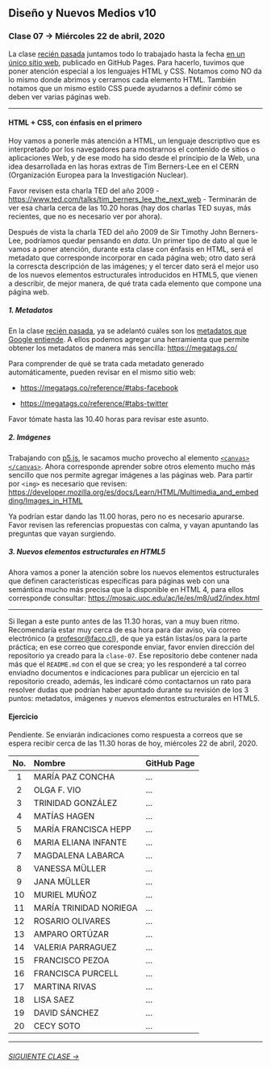 ## Diseño y Nuevos Medios v10 

### Clase 07 → Miércoles 22 de abril, 2020

La clase [recién pasada](https://github.com/profesorfaco/dno037-2020/tree/gh-pages/clase-06) juntamos todo lo trabajado hasta la fecha [en un único sitio web](https://github.com/profesorfaco/dno037-2020/tree/gh-pages/clase-06#resultados), publicado en GitHub Pages. Para hacerlo, tuvimos que poner atención especial a los lenguajes HTML y CSS. Notamos como NO da lo mismo donde abrimos y cerramos cada elemento HTML. También notamos que un mismo estilo CSS puede ayudarnos a definir cómo se deben ver varias páginas web.

- - - - - - - - 

#### HTML + CSS, con énfasis en el primero

Hoy vamos a ponerle más atención a HTML, un lenguaje descriptivo que es interpretado por los navegadores para mostrarnos el contenido de sitios o aplicaciones Web, y de ese modo ha sido desde el principio de la Web, una idea desarrollada en las horas extras de Tim Berners-Lee en el CERN (Organización Europea para la Investigación Nuclear). 

Favor revisen esta charla TED del año 2009 - https://www.ted.com/talks/tim_berners_lee_the_next_web - Terminarán de ver esa charla cerca de las 10.20 horas (hay dos charlas TED suyas, más recientes, que no es necesario ver por ahora).

Después de vista la charla TED del año 2009 de Sir Timothy John Berners-Lee, podríamos quedar pensando en *data*. Un primer tipo de dato al que le vamos a poner atención, durante esta clase con énfasis en HTML, será el metadato que corresponde incorporar en cada página web; otro dato será la correscta descripción de las imágenes; y el tercer dato será el mejor uso de los nuevos elementos estructurales introducidos en HTML5, que vienen a describir, de mejor manera, de qué trata cada elemento que compone una página web. 

##### 1. Metadatos

En la clase [recién pasada](https://github.com/profesorfaco/dno037-2020/tree/gh-pages/clase-06), ya se adelantó cuáles son los [metadatos que Google entiende](https://support.google.com/webmasters/answer/79812?hl=es). A ellos podemos agregar una herramienta que permite obtener los metadatos de manera más sencilla: https://megatags.co/ 

Para comprender de qué se trata cada metadato generado automáticamente, pueden revisar en el mismo sitio web: 

- https://megatags.co/reference/#tabs-facebook

- https://megatags.co/reference/#tabs-twitter

Favor tómate hasta las 10.40 horas para revisar este asunto.

##### 2. Imágenes

Trabajando con [p5.js](https://p5js.org/es/), le sacamos mucho provecho al elemento [`<canvas></canvas>`](https://developer.mozilla.org/es/docs/Web/Guide/HTML/Canvas_tutorial). Ahora corresponde aprender sobre otros elemento mucho más sencillo que nos permite agregar imágenes a las páginas web. Para partir por `<img>` es necesario que revisen: https://developer.mozilla.org/es/docs/Learn/HTML/Multimedia_and_embedding/Images_in_HTML

Ya podrían estar dando las 11.00 horas, pero no es necesario apurarse. Favor revisen las referencias propuestas con calma, y vayan apuntando las preguntas que vayan surgiendo.

##### 3. Nuevos elementos estructurales en HTML5

Ahora vamos a poner la atención sobre los nuevos elementos estructurales que definen características específicas para páginas web con una semántica mucho más precisa que la disponible en HTML 4, para ellos corresponde consultar: 
https://mosaic.uoc.edu/ac/le/es/m8/ud2/index.html

- - - - - - - - - -

Si llegan a este punto antes de las 11.30 horas, van a muy buen ritmo. Recomendaría estar muy cerca de esa hora para dar aviso, vía correo electrónico (a profesor@faco.cl), de que ya están listas/os para la parte práctica; en ese correo que coresponde enviar, favor envíen dirección del repositorio ya creado para la `clase-07`. Ese repositorio debe contener nada más que el `README.md` con el que se crea; yo les responderé a tal correo enviadno documentos e indicaciones para publicar un ejercicio en tal repositorio creado, además, les indicaré cómo contactarnos un rato para resolver dudas que podrían haber apuntado durante su revisión de los 3 puntos: metadatos, imágenes y nuevos elementos estructurales en HTML5.

#### Ejercicio

Pendiente. Se enviarán indicaciones como respuesta a correos que se espera recibir cerca de las 11.30 horas de hoy, miércoles 22 de abril, 2020.

| No.   | Nombre               | GitHub Page        |
|:-----:|:---------------------|:-------------------|
| 1	    | MARÍA PAZ CONCHA       | … |
| 2    	| OLGA F. VIO            | … |
| 3	    | TRINIDAD GONZÁLEZ      | … |
| 4	    | MATÍAS HAGEN           | … |
| 5	    | MARÍA FRANCISCA HEPP   | … |
| 6	    | MARIA ELIANA INFANTE   | … |
| 7	    | MAGDALENA LABARCA      | … |
| 8	    | VANESSA MÜLLER         | …|
| 9	    | JANA MÜLLER            | … |
| 10	  | MURIEL MUÑOZ           | … |
| 11	  | MARÍA TRINIDAD NORIEGA | … |
| 12	  | ROSARIO OLIVARES       | … |
| 13	  | AMPARO ORTÚZAR         | … |
| 14	  | VALERIA PARRAGUEZ      | … |
| 15	  | FRANCISCO PEZOA        | … |
| 16	  | FRANCISCA PURCELL      | … |
| 17	  | MARTINA RIVAS          | … |
| 18	  | LISA SAEZ              | … |
| 19	  | DAVID SÁNCHEZ          | … |
| 20	  | CECY SOTO              | … |

- - - - - - - 

###### [SIGUIENTE CLASE →](https://github.com/profesorfaco/dno037-2020/tree/gh-pages/clase-08)
